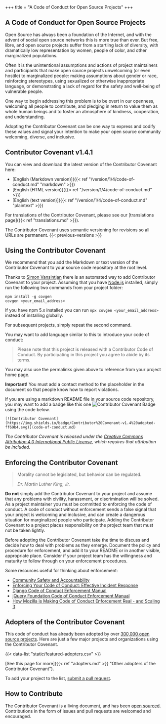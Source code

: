 +++
title = "A Code of Conduct for Open Source Projects"
+++

## A Code of Conduct for Open Source Projects

Open Source has always been a foundation of the Internet, and with the advent of social open source networks this is more true than ever.
But free, libre, and open source projects suffer from a startling lack of diversity, with dramatically low representation by women, people of color, and other marginalized populations.

Often it is the unintentional assumptions and actions of project maintainers and participants that make open source projects unwelcoming (or even hostile) to marginalized people: making assumptions about gender or race, reinforcing stereotypes, using sexualized or otherwise inappropriate language, or demonstrating a lack of regard for the safety and well-being of vulnerable people.

One way to begin addressing this problem is to be overt in our openness, welcoming all people to contribute, and pledging in return to value them as whole human beings and to foster an atmosphere of kindness, cooperation, and understanding.

Adopting the Contributor Covenant can be one way to express and codify these values and signal your intention to make your open source community welcoming, diverse, and inclusive.

## Contributor Covenant v1.4.1

You can view and download the latest version of the Contributor Covenant here:

- [English (Markdown version)]({{< ref "/version/1/4/code-of-conduct.md" "markdown" >}})
- [English (HTML version)]({{< ref "/version/1/4/code-of-conduct.md" >}})
- [English (text version)]({{< ref "/version/1/4/code-of-conduct.md" "plaintext" >}})

For translations of the Contributor Covenant, please see our [translations page]({{< ref "translations.md" >}}).

The Contributor Covenant uses semantic versioning for revisions so all URLs are permanent.
{{< previous-versions >}}

## Using the Contributor Covenant

We recommend that you add the Markdown or text version of the
Contributor Covenant to your source code repository at the root level.

Thanks to [Simon Vansintjan](https://github.com/simonv3/covenant-generator) there is an automated way to add Contributor Covenant to your project.
Assuming that you have [Node.js](https://nodejs.org/en/ "Node.js Homepage") installed, simply run the following two commands from your project folder:

```
npm install -g covgen
covgen <your_email_address>
```

If you have npm 5.x installed you can run `npx covgen <your_email_address>` instead of installing globally.

For subsequent projects, simply repeat the second command.

You may want to add language similar to this to introduce your code of conduct:

> Please note that this project is released with a Contributor Code of
> Conduct. By participating in this project you agree to abide by its
> terms.

You may also use the permalinks given above to reference from your project home page. 

<strong class="important">Important!</strong> You must add a contact method to the placeholder in the document so that people know how to report violations.

If you are using a markdown README file in your source code repository, you may want to add a badge like this one ![Contributor Covenant Badge](https://img.shields.io/badge/Contributor%20Covenant-v1.4%20adopted-ff69b4.svg) using the code below.
```
[![Contributor Covenant](https://img.shields.io/badge/Contributor%20Covenant-v1.4%20adopted-ff69b4.svg)](code-of-conduct.md)
```

*The Contributor Covenant is released under the [Creative Commons Attribution 4.0 International Public License](https://github.com/ContributorCovenant/contributor_covenant/blob/release/LICENSE.md), which requires that attribution be included.*


## Enforcing the Contributor Covenant

> Morality cannot be legislated, but behavior can be regulated.
>
> <cite>Dr. Martin Luther King, Jr.</cite>

**Do not** simply add the Contributor Covenant to your project and assume that any problems with civility, harassment, or discrimination will be solved.
As a project maintainer you must be committed to enforcing the code of conduct.
A code of conduct without enforcement sends a false signal that your project is welcoming and inclusive, and can create a dangerous situation for marginalized people who participate.
Adding the Contributor Covenant to a project places responsibility on the project team that must not be taken lightly.

Before adopting the Contributor Covenant take the time to discuss and decide how to deal with problems as they emerge.
Document the policy and procedure for enforcement, and add it to your README or in another visible, appropriate place.
Consider if your project team has the willingness and maturity to follow through on your enforcement procedures.

Some resources useful for thinking about enforcement:

- [Community Safety and Accountability](http://safetyfirstpdx.org)
- [Enforcing Your Code of Conduct: Effective Incident Response](https://www.slideshare.net/aeschright/enforcing-your-code-of-conduct-effective-incident-response)
- [Django Code of Conduct Enforcement Manual](https://www.djangoproject.com/conduct/enforcement-manual/)
- [jQuery Foundation Code of Conduct Enforcement Manual](https://js.foundation/community/code-of-conduct/enforcement)
- [How Mozilla is Making Code of Conduct Enforcement Real - and Scaling It](https://medium.com/mozilla-open-innovation/how-were-making-code-of-conduct-enforcement-real-and-scaling-it-3e382cf94415)


## Adopters of the Contributor Covenant

This code of conduct has already been adopted by over
[300,000 open source projects](https://github.com/search?l=Markdown&q=%22Contributor+Covenant%22+fork%3Afalse&type=Code).
Here are just a few major projects and organizations using the Contributor Covenant.

{{< data-list "static/featured-adopters.csv" >}}

[See this page for more]({{< ref "adopters.md" >}} "Other adopters of the Contributor Covenant").

To add your project to the list, [submit a pull request](https://github.com/ContributorCovenant/contributor_covenant "Contributor Covenant source code").


## How to Contribute

The Contributor Covenant is a living document, and has been [open sourced](https://github.com/ContributorCovenant/contributor_covenant "Contributor Covenant source code").
Contributions in the form of issues and pull requests are welcomed and encouraged.
